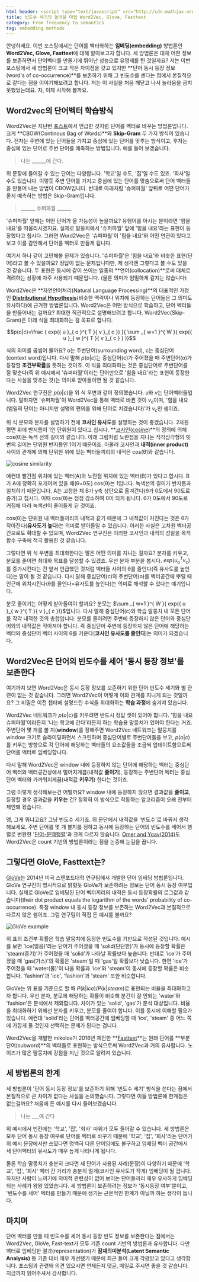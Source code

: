 ```yaml
---
html header: <script type="text/javascript" src="http://cdn.mathjax.org/mathjax/latest/MathJax.js?config=TeX-AMS-MML_HTMLorMML"></script>
title: 빈도수 세기의 놀라운 마법 Word2Vec, Glove, Fasttext 
category: From frequency to semantics
tag: embedding methods
---
```


안녕하세요. 이번 포스팅에서는 단어를 벡터화하는 **임베딩(embedding)** 방법론인 **Word2Vec, Glove, Fasttext**에 대해 알아보고자 합니다. 세 방법론은 대체 어떤 정보를 보존하면서 단어벡터를 만들기에 뛰어난 성능으로 유명세를 탄 것일까요? 저는 이번 포스팅에서 세 방법론이 크고 작은 차이점을 갖고 있지만 **단어 동시 등장 정보(word's of co-occurrence)**를 보존하기 위해 그 빈도수를 센다는 점에서 본질적으로 같다는 점을 이야기해보려고 합니다. 저는 이 사실을 처음 깨닫고 나서 놀라움을 금치 못했었는데요. 자, 이제 시작해 볼까요.



## Word2vec의 단어벡터 학습방식

Word2Vec은 지난번 [포스트](https://ratsgo.github.io/natural%20language%20processing/2017/03/08/word2vec/)에서 언급한 것처럼 단어를 벡터로 바꾸는 방법론입니다. 크게 **CBOW(Continous Bag of Words)**와 **Skip-Gram** 두 가지 방식이 있습니다. 전자는 주변에 있는 단어들을 가지고 중심에 있는 단어를 맞추는 방식이고, 후자는 중심에 있는 단어로 주변 단어를 예측하는 방법입니다. 예를 들어 보겠습니다.

> 나는 ______에 간다.

위 문장에 들어갈 수 있는 단어는 다양합니다. '학교'일 수도, '집'일 수도 있죠. '회사'일 수도 있습니다. 이렇듯 주변 단어를 가지고 중심에 있는 단어를 맞춤으로써 단어 벡터들을 만들어 내는 방법이 CBOW입니다. 반대로 아래처럼 '슈퍼파월' 앞뒤로 어떤 단어가 올지 예측하는 방법은 Skip-Gram입니다.

> ______  슈퍼파월 ______

'슈퍼파월' 앞에는 어떤 단어가 올 가능성이 높을까요? 유행어를 아시는 분이라면 '힘을 내요'를 떠올리시겠지요. 실제로 말뭉치에서 '슈퍼파월' 앞에 '힘을 내요'라는 표현이 등장했다고 칩시다. 그러면 Word2Vec은 '슈퍼파월'이 '힘을 내요'와 어떤 연관이 있다고 보고 이를 감안해서 단어를 벡터로 만들게 됩니다.

여기서 하나 같이 고민해볼 문제가 있습니다. '슈퍼파월'은 '힘을 내요'와 비슷한 표현(단어)라고 볼 수 있을까요? 정답이 없는 문제입니다만, 제 생각엔 그렇다고 볼 수도 있을 것 같습니다. 두 표현은 동시에 같이 쓰이는 일종의 **연어(collocation)**로써 대체로 격려하는 상황에 자주 사용되기 때문입니다. (물론 의미가 엄밀하게 같지는 않습니다) 

Word2Vec은 **자연언어처리(Natural Language Processing)**의 대표적인 가정인 **[Distributional Hypothesis](https://ratsgo.github.io/natural%20language%20processing/2017/03/09/frequency/)**(비슷한 맥락이나 위치에 등장하는 단어들은 그 의미도 유사하다)에 근거한 방법론입니다. Word2Vec은 어떤 방식으로 학습하고, 단어 벡터들을 만들어내는 걸까요? 최대한 직관적으로 설명해보려고 합니다. Word2Vec(Skip-Gram)은 아래 식을 최대화하는 걸 목표로 합니다.

$$p(o|c)=\frac { exp({ u }_{ o }^{ T }{ v }_{ c }) }{ \sum _{ w=1 }^{ W }{ exp({ u }_{ w }^{ T }{ v }_{ c } } )}$$

식의 의미를 곱씹어 볼까요? o는 주변단어(surrounding word), c는 중심단어(context word)입니다. 다시 말해 $p(o|c)$는 중심단어(c)가 주어졌을 때 주변단어(o)가 등장할 **조건부확률**을 뜻하는 것이죠. 이 식을 최대화하는 것은 중심단어로 주변단어를 잘 맞춘다(즉 위 예시에서 '슈퍼파월'이라는 단어만으로 '힘을 내요'라는 표현이 등장한다는 사실을 맞추는 것)는 의미로 받아들이면 될 것 같습니다.

Word2Vec 연구진은 $p(o|c)$을 위 식 우변과 같이 정의했습니다. $u$와 $v$는 단어벡터들입니다. 말하자면 '슈퍼파월'이 Word2Vec을 통해 벡터로 바뀐 것이 ${ v }_{ o }$이며, '힘을 내요(엄밀히 단어는 아니지만 설명의 편의를 위해 단어로 치겠습니다)'가 ${ v }_{ c }$인 셈이죠. 

위 식 분모와 분자를 설명하기 전에 **코사인 유사도**를 설명하는 것이 좋겠습니다. 2차원 평면 위에 반지름이 1인 단위원이 있다고 칩시다. **[코사인(cosine)](https://ko.wikipedia.org/wiki/%EC%82%BC%EA%B0%81%ED%95%A8%EC%88%98)**의 정의에 의해 cos(θ)는 녹색 선의 길이와 같습니다. 아래 그림처럼 노란점을 지나는 직각삼각형의 빗변의 길이는 단위원 반지름인 1이기 때문이죠. 아울러 코사인과 **내적(inner product)** 사이의 관계에 의해 단위원 위에 있는 벡터들끼리의 내적은 cos(θ)와 같습니다.

![cosine similarity](http://i.imgur.com/yL4dlAu.png)

예컨대 빨간점 위치에 있는 벡터(A)와 노란점 위치에 있는 벡터(B)가 있다고 합시다. B가 A에 정확히 포개어져 있을 때(θ=0도) cos(θ)는 1입니다. 녹색선의 길이가 반지름과 일치하기 때문입니다. A는 고정한 채 B가 y축 상단으로 옮겨간다(θ가 0도에서 90도로 증가)고 칩시다. 이때 cos(θ)는 점점 감소하여 0이 되게 됩니다. θ가 0도에서 90도로 커짐에 따라 녹색선이 줄어들게 된 것이죠. 

cos(θ)는 단위원 내 벡터들끼리의 내적과 같기 때문에 그 내적값이 커진다는 것은 θ가 작아진다(**유사도가 높다**)는 의미로 받아들일 수 있습니다. 이러한 사실은 고차원 벡터공간으로도 확대할 수 있으며, Word2Vec 연구진은 이러한 코사인과 내적의 성질을 목적함수 구축에 적극 활용한 것 같습니다. 

그렇다면 위 식 우변을 최대화한다는 말은 어떤 의미를 지니는 걸까요? 분자를 키우고, 분모를 줄이면 최대화 목표를 달성할 수 있겠죠. 우선 분자 부분을 봅시다. $exp({ u }_{ o }^{ T }{ v }_{ c })$를 증가시킨다는 건 앞서 언급했던 것처럼 벡터들 사이의 θ를 줄인다(즉 유사도를 높인다)는 말이 될 것 같습니다. 다시 말해 중심단어(c)와 주변단어(o)를 벡터공간에 뿌릴 때 인근에 위치시킨다(θ를 줄인다=유사도를 높인다)는 의미로 해석할 수 있다는 얘기입니다.

분모 줄이기는 어떻게 받아들여야 할까요? 분모는 $\sum _{ w=1 }^{ W }{ exp({ u }_{ w }^{ T }{ v }_{ c })}$입니다. 다시 말해 중심단어(c)와 학습 말뭉치 내 모든 단어를 각각 내적한 것의 총합입니다. 분모를 줄이려면 주변에 등장하지 않은 단어와 중심단어와의 내적값은 작아져야 합니다. 즉 중심단어 주변에 등장하지 않은 단어에 해당하는 벡터와 중심단어 벡터 사이의 θ를 키운다(**코사인 유사도를 줄인다**)는 의미가 되겠습니다.



## Word2Vec은 단어의 빈도수를 세어 '동시 등장 정보'를 보존한다

여기까지 보면 Word2Vec은 동시 등장 정보를 보존하기 위한 단어 빈도수 세기와 별 관련이 없는 것 같습니다. 그러면 Word2Vec이 어떻게 이와 관계를 지니게 되는 것일까요? 그 비밀은 이전 챕터에 설명드린 수식을 최대화하는 **학습 과정**에 숨겨져 있습니다.

Word2Vec 네트워크가 $p(o|c)$를 키우려면 반드시 정답 셋이 있어야 합니다. '힘을 내요 슈퍼파월'이라든지 '나는 학교에 간다'라든지 하는 학습용 말뭉치가 있어야 한다는 거죠. 주변단어 몇 개를 볼 지(**window**)를 정해주면 Word2Vec 네트워크는 말뭉치를 window 크기로 슬라이딩하면서 스크린하며 중심단어별로 주변단어들을 보고, $p(o|c)$를 키우는 방향으로 각 단어에 해당하는 벡터들의 요소값들을 조금씩 업데이트함으로써 단어를 벡터로 임베딩합니다. 

다시 말해 Word2Vec은 window 내에 등장하지 않는 단어에 해당하는 벡터는 중심단어 벡터와 벡터공간상에서 멀어지게끔(내적값 **줄이기**), 등장하는 주변단어 벡터는 중심단어 벡터와 가까워지게끔(내적값 **키우기**) 한다는 것이죠. 

그럼 이렇게 생각해보는건 어떨까요? window 내에 등장하지 않으면 결과값을 **줄이고**, 등장할 경우 결과값을 **키우는** 건? 정확히 이 방식으로 작동하는 알고리즘이 오래 전부터 제안돼 왔습니다. 

엥, 그게 뭐냐고요? 그냥 빈도수 세기죠. 위 문단에서 내적값을 '빈도수'로 바꿔서 생각해보세요. 주변 단어를 몇 개 볼지를 정하고 동시에 등장하는 단어의 빈도수를 세어서 행렬로 변환한 '[단어-문맥행렬](https://ratsgo.github.io/natural%20language%20processing/2017/03/09/frequency/)'과 크게 다르지 않습니다. [Omer and Yoav(2014)](https://papers.nips.cc/paper/5477-neural-word-embedding-as-implicit-matrix-factorization.pdf)도 Word2Vec은 count 기반의 방법론이라는 점을 논증해 눈길을 끕니다.



## 그렇다면 GloVe, Fasttext는?

[GloVe](http://nlp.stanford.edu/projects/glove/)는 2014년 미국 스탠포드대학 연구팀에서 개발한 단어 임베딩 방법론입니다. GloVe 연구진이 명시적으로 밝혔듯 GloVe가 보존하려는 정보는 단어 동시 등장 여부입니다. 실제로 GloVe로 임베딩된 단어 벡터끼리의 내적은 동시 등장확률의 로그값과 같습니다(their dot product equals the logarithm of the words' probability of co-occurrence). 특정 window 내 동시 등장 정보를 보존하는 Word2Vec과 본질적으로 다르지 않은 셈이죠. 그럼 연구팀이 직접 든 예시를 볼까요?

![GloVe example](http://i.imgur.com/WhWPkMm.png)

위 표의 조건부 확률은 학습 말뭉치에 등장한 빈도수를 기반으로 작성된 것입니다. 예시를 보면 'ice(얼음)'라는 단어가 주어졌을 때 'solid(단단한)'가 동시에 등장할 확률은 'steam(증기)'가 주어졌을 때 'solid'가 나타날 확률보다 높습니다. 반대로 'ice'가 주어졌을 때 'gas(가스)'의 확률은 'steam'일 때 'gas'일 확률보다 낮습니다. 한편 'ice'가 주어졌을 때 'water(물)'이 나올 확률과 'ice'와 'steam'이 동시에 등장할 확률은 비슷합니다. 'fashion'과 'ice', 'fashion'과 'steam' 또한 비슷합니다.

GloVe는 위 표를 기준으로 할 때 $P(k|ice)/P(k|steam)$로 표현되는 비율을 최대화하고자 합니다. 우선 분자, 분모에 해당하는 확률이 비슷해 분간이 잘 안되는 'water'와 'fashion'은 분석에서 제외합니다. 차이가 있는 'solid', 'gas'가 분석 대상입니다. 비율을 최대화하기 위해선 분자를 키우고, 분모를 줄여야 합니다. 이를 동시에 이해할 필요가 있습니다. 예컨대 'solid'라는 단어를 벡터공간에 임베딩할 때 'ice', 'steam' 중 어느 쪽에 가깝게 둘 것인지 선택하는 문제가 된다는 겁니다.

Word2Vec을 개발한 mikolov가 2016년 제안한 **[Fasttext](https://arxiv.org/pdf/1607.04606.pdf)**는 원래 단어를 **부분단어(subword)**의 벡터들로 표현하는 방식으로써 Word2Vec과 거의 유사합니다. 노이즈가 많은 말뭉치에 강점을 지닌 것으로 알려져 있습니다.





## 세 방법론의 한계

세 방법론이 '단어 동시 등장 정보'를 보존하기 위해 '빈도수 세기' 방식을 쓴다는 점에서 본질적으로 큰 차이가 없다는 사실을 논의했습니다. 그렇다면 이들 방법론에 한계점은 없는걸까요? 처음에 든 예시를 다시 들어보겠습니다.

> 나는 ___에 간다

위 예시에서 빈칸에는 '학교', '집', '회사' 따위가 모두 들어갈 수 있습니다. 세 방법론은 모두 단어 동시 등장 여부로 단어를 벡터로 바꾸기 때문에 '학교', '집', '회사'라는 단어가 위 예시 문장에서만 쓰였다면 명백히 다른 단어임에도 불구하고 임베딩 벡터 공간에서 세 단어벡터의 유사도가 매우 높게 나타나게 됩니다. 

물론 학습 말뭉치가 충분히 크다면 세 단어가 사용된 사례(문장)이 다양하기 때문에 '학교', '집', '회사' 벡터 간 거리가 충분히 멀게(코사인 유사도가 작게) 임베딩이 될 겁니다. 하지만 사람이 느끼기에 의미적 관련성이 없어 보이는 단어들끼리 매우 유사하게 임베딩되는 사례가 왕왕 있었습니다. 세 방법론이 보존하려는 정보가 '동시등장 여부'뿐이고, '빈도수를 세어' 벡터를 만들기 때문에 생기는 근본적인 한계가 아닐까 하는 생각이 듭니다.



## 마치며

단어 벡터를 만들 때 빈도수를 세어 동시 등장 빈도 정보를 보존한다는 점에서는 Word2Vec, GloVe, Fast-text가 모두 기존 count 기반의 방법론과 유사합니다. 다만 벡터로 임베딩한 결과(representation)가 **잠재의미분석(Latent Semantic Analysis)** 등 기존 대비 매우 개선됐기 때문에 최근 들어 크게 각광받고 있다고 생각합니다. 포스팅과 관련돼 의견 있으시면 언제든지 댓글, 메일로 주시면 좋을 것 같습니다. 지금까지 읽어주셔서 감사합니다.